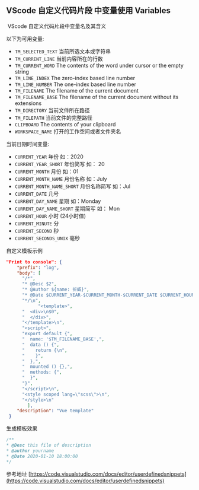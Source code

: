 ##          VScode  自定义代码片段 中变量使用 Variables

​	VScode 自定义代码片段中变量名及其含义

以下为可用变量:

- `TM_SELECTED_TEXT` 当前所选文本或字符串
- `TM_CURRENT_LINE` 当前内容所在的行数
- `TM_CURRENT_WORD` The contents of the word under cursor or the empty string
- `TM_LINE_INDEX` The zero-index based line number
- `TM_LINE_NUMBER` The one-index based line number
- `TM_FILENAME` The filename of the current document
- `TM_FILENAME_BASE` The filename of the current document without its extensions
- `TM_DIRECTORY` 当前文件所在路径
- `TM_FILEPATH` 当前文件的完整路径
- `CLIPBOARD` The contents of your clipboard
- `WORKSPACE_NAME` 打开的工作空间或者文件夹名

当前日期时间变量:

- `CURRENT_YEAR`  年份 如：2020
- `CURRENT_YEAR_SHORT` 年份简写 如： 20
- `CURRENT_MONTH` 月份 如：01
- `CURRENT_MONTH_NAME` 月份名称 如：July
- `CURRENT_MONTH_NAME_SHORT` 月份名称简写 如：Jul
- `CURRENT_DATE` 几号
- `CURRENT_DAY_NAME` 星期 如：Monday
- `CURRENT_DAY_NAME_SHORT` 星期简写 如： Mon
- `CURRENT_HOUR` 小时 (24小时值)
- `CURRENT_MINUTE` 分
- `CURRENT_SECOND` 秒
- `CURRENT_SECONDS_UNIX` 毫秒



自定义模板示例

```json
"Print to console": {
 	"prefix": "log",
	"body": [
      "/*",
      "* @Desc $2",
      "* @Author ${name: 折威}",
      "* @Date $CURRENT_YEAR-$CURRENT_MONTH-$CURRENT_DATE $CURRENT_HOUR:$CURRENT_MINUTE:$CURRENT_SECOND",
      "*/\n",
			"<template>",
      "  <div>\n$0",
      "  </div>",
      "</template>\n",
      "<script>",
      "export default {",
      "  name: '$TM_FILENAME_BASE',",
      "  data () {",
      "    return {\n",
      "    }",
      "  },",
      "  mounted () {},",
      "  methods: {",
      "  }",
      "}",
      "</script>\n",
      "<style scoped lang=\"scss\">\n",
      "</style>\n"
		],
 	"description": "Vue template"
 }
```



生成模板效果

```js
/**
* @Desc this file of description
* @author yourname
* @Date 2020-01-10 18:00:00
*/
```



参考地址 [https://code.visualstudio.com/docs/editor/userdefinedsnippets](https://code.visualstudio.com/docs/editor/userdefinedsnippets)

